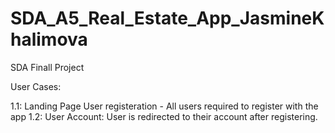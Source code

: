 # SDA_A5_Real_Estate_App_JasmineKhalimova
SDA Finall Project

User Cases:

1.1: Landing Page User registeration - All users required to register with the app
1.2: User Account: User is redirected to their account after registering.
